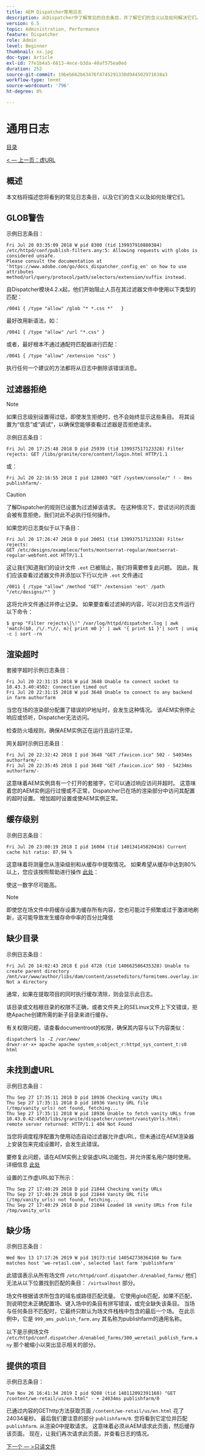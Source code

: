 ```yaml
---
title: AEM Dispatcher常用日志
description: 从Dispatcher中了解常见的日志条目，并了解它们的含义以及如何解决它们。
version: 6.5
topic: Administration, Performance
feature: Dispatcher
role: Admin
level: Beginner
thumbnail: xx.jpg
doc-type: Article
exl-id: 7fe1b4a5-6813-4ece-b3da-40af575ea0ed
duration: 252
source-git-commit: 19beb662b63476f4745291338d944502971638a3
workflow-type: tm+mt
source-wordcount: '796'
ht-degree: 0%

---
```


# 通用日志

[目录](./overview.md)

[&lt; — 上一页：虚URL](./disp-vanity-url.md)

## 概述

本文档将描述您将看到的常见日志条目，以及它们的含义以及如何处理它们。

## GLOB警告

示例日志条目：

```
Fri Jul 20 03:35:09 2018 W pid 8300 (tid 139937910880384) /etc/httpd/conf/publish-filters.any:5: Allowing requests with globs is considered unsafe.
Please consult the documentation at 'https://www.adobe.com/go/docs_dispatcher_config_en' on how to use attributes 
method/url/query/protocol/path/selectors/extension/suffix instead.
```

自Dispatcher模块4.2.x起，他们开始阻止人员在其过滤器文件中使用以下类型的匹配：

```
/0041 { /type "allow" /glob "* *.css *"   }
```

最好改用新语法，如：

```
/0041 { /type "allow" /url "*.css" }
```

或者，最好根本不通过通配符匹配器进行匹配：

```
/0041 { /type "allow" /extension "css" }
```

执行任何一个建议的方法都将从日志中删除该错误消息。

## 过滤器拒绝

>[!NOTE]
>
>如果日志级别设置得过低，即使发生拒绝时，也不会始终显示这些条目。 将其设置为“信息”或“调试”，以确保您能够查看过滤器是否拒绝请求。

示例日志条目：

```
Fri Jul 20 17:25:48 2018 D pid 25939 (tid 139937517123328) Filter rejects: GET /libs/granite/core/content/login.html HTTP/1.1
```

或：

```
Fri Jul 20 22:16:55 2018 I pid 128803 "GET /system/console/" ! - 8ms publishfarm/-
```

>[!CAUTION]
>
>了解Dispatcher的规则已设置为过滤掉该请求。 在这种情况下，尝试访问的页面会被有意拒绝，我们对此不必执行任何操作。

如果您的日志类似于以下条目：

```
Fri Jul 20 17:26:47 2018 D pid 20051 (tid 139937517123328) Filter rejects: 
GET /etc/designs/exampleco/fonts/montserrat-regular/montserrat-regular-webfont.eot HTTP/1.1
```

这让我们知道我们的设计文件 `.eot` 已被阻止，我们将需要修复此问题。
因此，我们应该查看过滤器文件并添加以下行以允许 `.eot` 文件通过

```
/0011 { /type "allow" /method "GET" /extension 'eot' /path "/etc/designs/*" }
```

这将允许文件通过并停止记录。
如果要查看过滤掉的内容，可以对日志文件运行以下命令：

```
$ grep "Filter rejects\|\!" /var/log/httpd/dispatcher.log | awk 'match($0, /\/.*\//, m){ print m0 }' | awk '{ print $1 }'| sort | uniq -c | sort -rn
```

## 渲染超时

套接字超时示例日志条目：

```
Fri Jul 20 22:31:15 2018 W pid 3648 Unable to connect socket to 10.43.3.40:4502: Connection timed out 
Fri Jul 20 22:31:15 2018 W pid 3648 Unable to connect to any backend in farm authorfarm
```

当您在场的渲染部分配置了错误的IP地址时，会发生这种情况。 该AEM实例停止响应或侦听，Dispatcher无法访问。

检查防火墙规则，确保AEM实例正在运行且运行正常。

网关超时示例日志条目：

```
Fri Jul 20 22:32:42 2018 I pid 3648 "GET /favicon.ico" 502 - 54034ms authorfarm/- 
Fri Jul 20 22:35:45 2018 I pid 3648 "GET /favicon.ico" 503 - 54234ms authorfarm/-
```

这意味着AEM实例具有一个打开的套接字，它可以通过响应访问并超时。 这意味着您的AEM实例运行过慢或不正常，Dispatcher已在场的渲染部分中访问其配置的超时设置。 增加超时设置或使AEM实例正常。

## 缓存级别

示例日志条目：

```
Fri Jul 20 23:00:19 2018 I pid 16004 (tid 140134145820416) Current cache hit ratio: 87.94 %
```

这意味着将测量您从渲染级别和从缓存中提取情况。 如果希望从缓存中达到80%以上，您应该按照帮助进行操作 [此处](https://experienceleague.adobe.com/docs/experience-cloud-kcs/kbarticles/KA-17458.html%3Flang%3Den)：

使这一数字尽可能高。

>[!NOTE]
>
>即使您在场文件中将缓存设置为缓存所有内容，您也可能过于频繁或过于激进地刷新，这可能导致发生缓存命中率的百分比降低

## 缺少目录

示例日志条目：

```
Fri Jul 20 14:02:43 2018 E pid 4728 (tid 140662586435328) Unable to create parent directory /mnt/var/www/author/libs/dam/content/asseteditors/formitems.overlay.infinity.json/application: Not a directory
```

通常，如果在提取项目的同时执行缓存清除，则会显示此日志。

该目录或文档根目录的权限不正确，或者文件夹上的SELinux文件上下文错误，拒绝Apache创建所需的新子目录来进行缓存。

有关权限问题，请查看documentroot的权限，确保其内容与以下内容类似：

```
dispatcher$ ls -Z /var/www/
drwxr-xr-x+ apache apache system_u:object_r:httpd_sys_content_t:s0 html
```

## 未找到虚URL

示例日志条目：

```
Thu Sep 27 17:35:11 2018 D pid 18936 Checking vanity URLs 
Thu Sep 27 17:35:11 2018 D pid 18936 Vanity URL file (/tmp/vanity_urls) not found, fetching... 
Thu Sep 27 17:35:11 2018 W pid 18936 Unable to fetch vanity URLs from 10.43.0.42:4503/libs/granite/dispatcher/content/vanityUrls.html: remote server returned: HTTP/1.1 404 Not Found
```

当您将调度程序配置为使用动态自动过滤器允许虚URL，但未通过在AEM渲染器上安装包来完成设置时，会发生此错误。

要修复此问题，请在AEM实例上安装虚URL功能包，并允许匿名用户随时使用。 详细信息 [此处](https://experienceleague.adobe.com/docs/experience-cloud-kcs/kbarticles/KA-17463.html%3Flang%3Den)

设置的工作虚URL如下所示：

```
Thu Sep 27 17:40:29 2018 D pid 21844 Checking vanity URLs 
Thu Sep 27 17:40:29 2018 D pid 21844 Vanity URL file (/tmp/vanity_urls) not found, fetching... 
Thu Sep 27 17:40:29 2018 D pid 21844 Loaded 18 vanity URLs from file /tmp/vanity_urls
```

## 缺少场

示例日志条目：

```
Wed Nov 13 17:17:26 2019 W pid 19173:tid 140542738364160 No farm matches host 'we-retail.com', selected last farm 'publishfarm'
```

此错误表示从所有场文件 `/etc/httpd/conf.dispatcher.d/enabled_farms/` 他们无法从以下位置找到匹配的条目： `/virtualhost` 部分。

场文件根据请求所包含的域名或路径匹配流量。 它使用glob匹配，如果不匹配，则说明您未正确配置场、键入场中的条目有拼写错误，或完全缺失该条目。 当场与任何条目不匹配时，它最终只默认为场文件栈栈中包含的最后一个场。 在此示例中，它是 `999_ams_publish_farm.any` 其名称为publishfarm的通用名称。

以下是示例场文件 `/etc/httpd/conf.dispatcher.d/enabled_farms/300_weretail_publish_farm.any` 那个被缩小以突出显示相关的部分。

## 提供的项目

示例日志条目：

```
Tue Nov 26 16:41:34 2019 I pid 9208 (tid 140112092391168) "GET /content/we-retail/us/en.html" - + 24034ms publishfarm/0
```

已通过内容的GEThttp方法获取页面 `/content/we-retail/us/en.html` 花了24034毫秒。 最后我们要注意的部分 `publishfarm/0`. 您将看到它定位并匹配 `publishfarm`. 从渲染0中提取请求。 这意味着必须从AEM请求此页面，然后缓存该页面。 现在，让我们再次请求此页面，并查看日志的情况。

[下一个 — >只读文件](./immutable-files.md)
